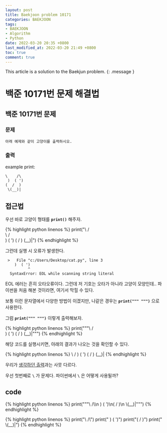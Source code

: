 ```yaml
---
layout: post
title: Baekjoon problem 10171
categories: BAEKJOON
tags:
- BAEKJOON
- Algorithm
- Python
date: 2022-03-20 20:35 +0800
last_modified_at: 2022-03-20 21:49 +0800
toc: true
comment: true
---
```


This article is a solution to the Baekjun problem.
{: .message }

# 백준 10171번 문제 해결법

## 백준 10171번 문제

### 문제

```
아래 예제와 같이 고양이를 출력하시오.
```

### 출력

example print:
```
\    /\
 )  ( ')
(  /  )
 \(__)|
```

## 접근법
우선 바로 고양이 형태를 **```print()```** 해주자.

{% highlight python linenos %}
print("\    /\
\    /\
 )  ( ')
(  /  )
 \(__)|")
{% endhighlight %}

 그런데 실행 시 오류가 발생한다.
``` 
 >   File "c:/Users/Desktop/cat.py", line 3
    )  ( ')
          ^
  SyntaxError: EOL while scanning string literal
```
EOL 에러는 흔히 오타오류이다. 그런데 저 기호는 오타가 아니라 고양이 모양인데..
파이썬을 처음 해본 것이라면, 여기서 막힐 수 있다.
 
보통 이런 문자열에서 다양한 방법이 이겠지만, 나같은 경우는 **```print(""" """)```** 으로 사용한다.
 
그럼 **```print(""" """)```** 이렇게 출력해보자.

{% highlight python linenos %}
print("""\    /\
 )  ( ')
(  /  )
 \(__)|""")
{% endhighlight %}

해당 코드를 실행시키면, 아래의 결과가 나오는 것을 확인할 수 있다.

{% highlight python linenos %}
\    / )  ( ')
(  /  )
 \(__)|
{% endhighlight %}

우리가 [생각하던 출력](#출력)과는 사뭇 다르다.

우선 첫번째로 **```\```** 가 문제다. 파이썬에서 **```\```** 은 어떻게 사용될까?

## code

{% highlight python linenos %}
print("""\\    /\\\n )  ( ')\n(  /  )\n \\(__)|""")
{% endhighlight %}

{% highlight python linenos %}
print("\\    /\\")
print(" )  ( ')")
print("(  /  )")
print(" \\(__)|")
{% endhighlight %}

